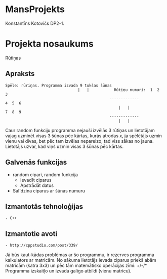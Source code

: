 # MansProjekts
Konstantīns Kotovičs DP2-1.

# Projekta nosaukums
Rūtiņas
## Apraksts
	Spēle: rūriņas. Programma izvada 9 tukšas šūnas  
	    					        |   |           Rūtiņu numuri:  1  2  3
                                                  -------------                       4  5  6
                                                      |   |                           7  8  9
                                                  -------------
                                                      |   |
                                                      
 Caur random funkciju programma nejauši izvēlās 3 rūtiņas un lietotājam vajag uzminēt visas 3 šūnas pēc kārtas, kurās atrodas x, ja spēlētājs uzmin vienu vai divas, bet pēc tam izvēlas nepareizo, tad viss sākas no jauna. Lietotājs uzvar, kad viņš uzmin visas 3 šūnas pēc kārtas.
## Galvenās funkcijas
  - random cipari, random funkcija
	- Ievadīt ciparus
	- Apstrādāt datus
  - Salīdzina ciparus ar šūnas numuru
## Izmantotās tehnoloģijas
	- C++
## Izmantotie avoti
	- http://cppstudio.com/post/339/

Jā būs kaut-kādas problēmas ar šo programmu, ir rezerves programma kalkulators ar matricām. 
No sākuma lietotājs ievada ciparus priekš abām matricām (katra 3x3) un pēc tām matemātisko operācijas zīmi: +/-/*
Programma izskaitļo un izvada galīgo atbildi (vienu matricu).
